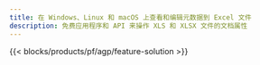 ```yaml
---
title: 在 Windows、Linux 和 macOS 上查看和编辑元数据到 Excel 文件
description: 免费应用程序和 API 来操作 XLS 和 XLSX 文件的文档属性
---
```

{{< blocks/products/pf/agp/feature-solution >}} 

